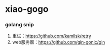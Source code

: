 # xiao-gogo

### golang snip

1. 重试：https://github.com/kamilsk/retry
2. web服务器：https://github.com/gin-gonic/gin
